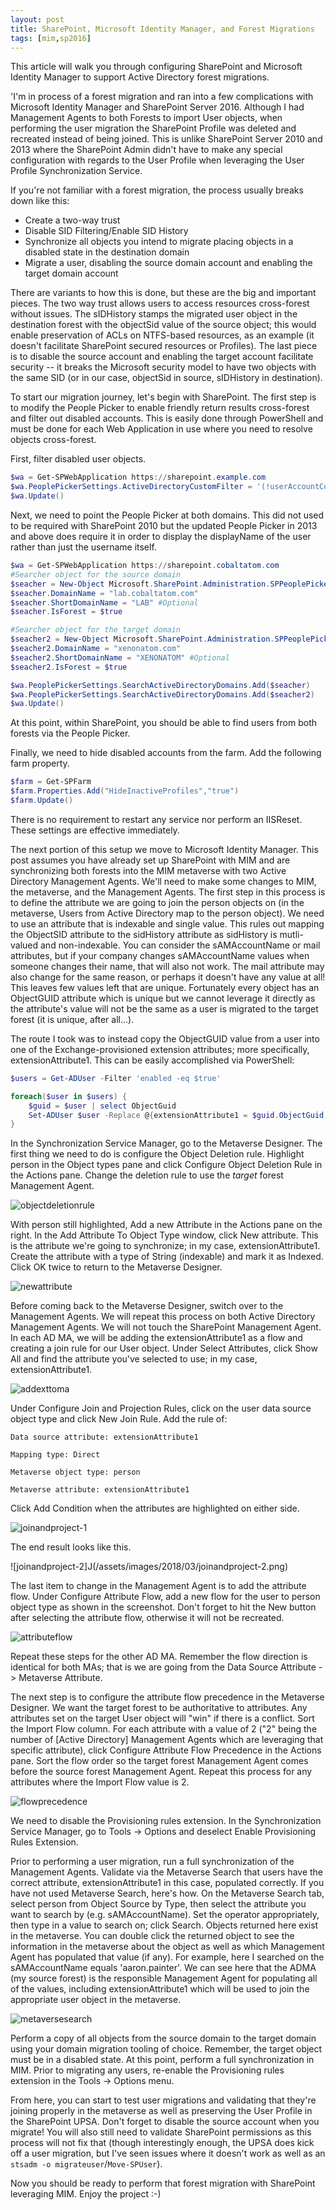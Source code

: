 ```yaml
---
layout: post
title: SharePoint, Microsoft Identity Manager, and Forest Migrations
tags: [mim,sp2016]
---
```


This article will walk you through configuring SharePoint and Microsoft Identity Manager to support Active Directory forest migrations.

'I'm in process of a forest migration and ran into a few complications with Microsoft Identity Manager and SharePoint Server 2016. Although I had Management Agents to both Forests to import User objects, when performing the user migration the SharePoint Profile was deleted and recreated instead of being joined. This is unlike SharePoint Server 2010 and 2013 where the SharePoint Admin didn't have to make any special configuration with regards to the User Profile when leveraging the User Profile Synchronization Service.

If you're not familiar with a forest migration, the process usually breaks down like this:

* Create a two-way trust
* Disable SID Filtering/Enable SID History
* Synchronize all objects you intend to migrate placing objects in a disabled state in the destination domain
* Migrate a user, disabling the source domain account and enabling the target domain account

There are variants to how this is done, but these are the big and important pieces. The two way trust allows users to access resources cross-forest without issues. The sIDHistory stamps the migrated user object in the destination forest with the objectSid value of the source object; this would enable preservation of ACLs on NTFS-based resources, as an example (it doesn't facilitate SharePoint secured resources or Profiles). The last piece is to disable the source account and enabling the target account facilitate security -- it breaks the Microsoft security model to have two objects with the same SID (or in our case, objectSid in source, sIDHistory in destination).

To start our migration journey, let's begin with SharePoint. The first step is to modify the People Picker to enable friendly return results cross-forest and filter out disabled accounts. This is easily done through PowerShell and must be done for each Web Application in use where you need to resolve objects cross-forest.

First, filter disabled user objects.

```powershell
$wa = Get-SPWebApplication https://sharepoint.example.com
$wa.PeoplePickerSettings.ActiveDirectoryCustomFilter = '(!userAccountControl:1.2.840.113556.1.4.803:=2)'
$wa.Update()
```

Next, we need to point the People Picker at both domains. This did not used to be required with SharePoint 2010 but the updated People Picker in 2013 and above does require it in order to display the displayName of the user rather than just the username itself.

```powershell
$wa = Get-SPWebApplication https://sharepoint.cobaltatom.com
#Searcher object for the source domain
$seacher = New-Object Microsoft.SharePoint.Administration.SPPeoplePickerSearchActiveDirectoryDomain
$seacher.DomainName = "lab.cobaltatom.com"
$seacher.ShortDomainName = "LAB" #Optional
$seacher.IsForest = $true

#Searcher object for the target domain
$seacher2 = New-Object Microsoft.SharePoint.Administration.SPPeoplePickerSearchActiveDirectoryDomain
$seacher2.DomainName = "xenonatom.com"
$seacher2.ShortDomainName = "XENONATOM" #Optional
$seacher2.IsForest = $true

$wa.PeoplePickerSettings.SearchActiveDirectoryDomains.Add($seacher)
$wa.PeoplePickerSettings.SearchActiveDirectoryDomains.Add($seacher2)
$wa.Update()
```

At this point, within SharePoint, you should be able to find users from both forests via the People Picker.

Finally, we need to hide disabled accounts from the farm. Add the following farm property.

```powershell
$farm = Get-SPFarm
$farm.Properties.Add("HideInactiveProfiles","true")
$farm.Update()
```

There is no requirement to restart any service nor perform an IISReset. These settings are effective immediately.

The next portion of this setup we move to Microsoft Identity Manager. This post assumes you have already set up SharePoint with MIM and are synchronizing both forests into the MIM metaverse with two Active Directory Management Agents. We'll need to make some changes to MIM, the metaverse, and the Management Agents. The first step in this process is to define the attribute we are going to join the person objects on (in the metaverse, Users from Active Directory map to the person object). We need to use an attribute that is indexable and single value. This rules out mapping the ObjectSID attribute to the sidHistory attribute as sidHistory is mutli-valued and non-indexable. You can consider the sAMAccountName or mail attributes, but if your company changes sAMAccountName values when someone changes their name, that will also not work. The mail attribute may also change for the same reason, or perhaps it doesn't have any value at all! This leaves few values left that are unique. Fortunately every object has an ObjectGUID attribute which is unique but we cannot leverage it directly as the attribute's value will not be the same as a user is migrated to the target forest (it is unique, after all...).

The route I took was to instead copy the ObjectGUID value from a user into one of the Exchange-provisioned extension attributes; more specifically, extensionAttribute1. This can be easily accomplished via PowerShell:

```powershell
$users = Get-ADUser -Filter 'enabled -eq $true'

foreach($user in $users) {
    $guid = $user | select ObjectGuid
    Set-ADUser $user -Replace @{extensionAttribute1 = $guid.ObjectGuid.ToString()}
}
```

In the Synchronization Service Manager, go to the Metaverse Designer. The first thing we need to do is configure the Object Deletion rule. Highlight person in the Object types pane and click Configure Object Deletion Rule in the Actions pane. Change the deletion rule to use the _target_ forest Management Agent.

![objectdeletionrule](/assets/images/2018/03/objectdeletionrule.png)

With person still highlighted, Add a new Attribute in the Actions pane on the right. In the Add Attribute To Object Type window, click New attribute. This is the attribute we're going to synchronize; in my case, extensionAttribute1. Create the attribute with a type of String (indexable) and mark it as Indexed. Click OK twice to return to the Metaverse Designer.

![newattribute](/assets/images/2018/03/newattribute.png)

Before coming back to the Metaverse Designer, switch over to the Management Agents. We will repeat this process on both Active Directory Management Agents. We will not touch the SharePoint Management Agent. In each AD MA, we will be adding the extensionAttribute1 as a flow and creating a join rule for our User object. Under Select Attributes, click Show All and find the attribute you've selected to use; in my case, extensionAttribute1.

![addexttoma](/assets/images/2018/03/addexttoma.png)

Under Configure Join and Projection Rules, click on the user data source object type and click New Join Rule. Add the rule of:

```
Data source attribute: extensionAttribute1

Mapping type: Direct

Metaverse object type: person

Metaverse attribute: extensionAttribute1
```

Click Add Condition when the attributes are highlighted on either side.

![joinandproject-1](/assets/images/2018/03/joinandproject-1.png)

The end result looks like this.

![joinandproject-2]J(/assets/images/2018/03/joinandproject-2.png)

The last item to change in the Management Agent is to add the attribute flow. Under Configure Attribute Flow, add a new flow for the user to person object type as shown in the screenshot. Don't forget to hit the New button after selecting the attribute flow, otherwise it will not be recreated.

![attributeflow](/assets/iamges/2018/03/attributeflow.png)

Repeat these steps for the other AD MA. Remember the flow direction is identical for both MAs; that is we are going from the Data Source Attribute -> Metaverse Attribute.

The next step is to configure the attribute flow precedence in the Metaverse Designer. We want the target forest to be authoritative to attributes. Any attributes set on the target User object will "win" if there is a conflict. Sort the Import Flow column. For each attribute with a value of 2 ("2" being the number of [Active Directory] Management Agents which are leveraging that specific attribute), click Configure Attribute Flow Precedence in the Actions pane. Sort the flow order so the target forest Management Agent comes before the source forest Management Agent. Repeat this process for any attributes where the Import Flow value is 2.

![flowprecedence](/assets/images/2018/03/flowprecedence.png)

We need to disable the Provisioning rules extension. In the Synchronization Service Manager, go to Tools -> Options and deselect Enable Provisioning Rules Extension.

Prior to performing a user migration, run a full synchronization of the Management Agents. Validate via the Metaverse Search that users have the correct attribute, extensionAttribute1 in this case, populated correctly. If you have not used Metaverse Search, here's how. On the Metaverse Search tab, select person from Object Source by Type, then select the attribute you want to search by (e.g. sAMAccountName). Set the operator appropriately, then type in a value to search on; click Search. Objects returned here exist in the metaverse. You can double click the returned object to see the information in the metaverse about the object as well as which Management Agent has populated that value (if any). For example, here I searched on the sAMAccountName equals 'aaron.painter'. We can see here that the ADMA (my source forest) is the responsible Management Agent for populating all of the values, including extensionAttribute1 which will be used to join the appropriate user object in the metaverse.

![metaversesearch](/assets/images/2018/03/metaversesearch.png)

Perform a copy of all objects from the source domain to the target domain using your domain migration tooling of choice. Remember, the target object must be in a disabled state. At this point, perform a full synchronization in MIM. Prior to migrating any users, re-enable the Provisioning rules extension in the Tools -> Options menu.

From here, you can start to test user migrations and validating that they're joining properly in the metaverse as well as preserving the User Profile in the SharePoint UPSA. Don't forget to disable the source account when you migrate! You will also still need to validate SharePoint permissions as this process will not fix that (though interestingly enough, the UPSA does kick off a user migration, but I've seen issues where it doesn't work as well as an `stsadm -o migrateuser`/`Move-SPUser`).

Now you should be ready to perform that forest migration with SharePoint leveraging MIM. Enjoy the project :-)
